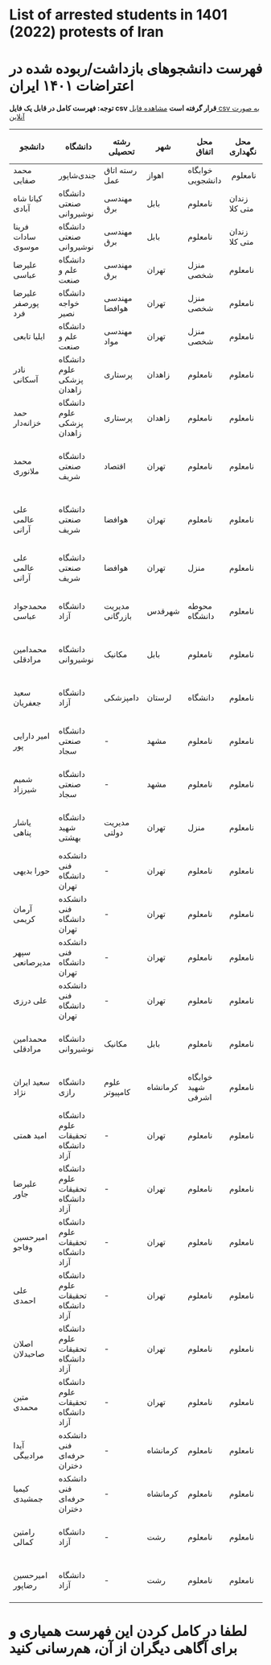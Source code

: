 # List of arrested students in 1401 (2022) protests of Iran

# فهرست دانشجوهای بازداشت/ربوده شده در اعتراضات ۱۴۰۱ ایران

**توجه: فهرست کامل در قابل یک فایل csv قرار گرفته است**
  [مشاهده فایل csv به صورت آنلاین](https://github.com/IranLiberation/ArrestedStudents1401/blob/main/list.csv)

 | دانشجو |‌ دانشگاه | رشته تحصیلی | شهر | محل اتفاق | محل نگهداری | آخرین وضعیت |‌ تاریخ آخرین وضعیت | منبع
| --- | --- | --- | --- | --- | --- | --- | --- | --- | 
| محمد صفایی |  جندی‌شاپور | ‌رسته اتاق عمل | اهواز | خوابگاه دانشجویی |‌ نامعلوم | نامعلوم | - | [VOAnews](https://ir.voanews.com/a/iran-arrest-violence-university-camp/6810732.html)
| کیانا شاه آبادی | دانشگاه صنعتی نوشیروانی | مهندسی برق | بابل | نامعلوم | زندان متی کلا | نامعلوم | - | [دویچه وله فارسی](https://www.dw.com/fa-ir/%D8%AA%D8%AF%D8%A7%D9%88%D9%85-%D8%AE%D8%B1%D9%88%D8%B4-%D9%88-%D8%AE%DB%8C%D8%B2%D8%B4-%D8%AC%D9%88%D8%A7%D9%86%D8%A7%D9%86-%D8%A8%D8%A7%D8%B2%D8%AF%D8%A7%D8%B4%D8%AA-%D9%88-%D8%B1%D8%A8%D8%A7%DB%8C%D8%B4-%D8%AF%D8%A7%D9%86%D8%B4%D8%AC%D9%88%DB%8C%D8%A7%D9%86/a-63594068) | 
| فرینا سادات موسوی | دانشگاه صنعتی نوشیروانی | مهندسی برق | بابل | نامعلوم | زندان متی کلا | نامعلوم | - | [دویچه وله فارسی](https://www.dw.com/fa-ir/%D8%AA%D8%AF%D8%A7%D9%88%D9%85-%D8%AE%D8%B1%D9%88%D8%B4-%D9%88-%D8%AE%DB%8C%D8%B2%D8%B4-%D8%AC%D9%88%D8%A7%D9%86%D8%A7%D9%86-%D8%A8%D8%A7%D8%B2%D8%AF%D8%A7%D8%B4%D8%AA-%D9%88-%D8%B1%D8%A8%D8%A7%DB%8C%D8%B4-%D8%AF%D8%A7%D9%86%D8%B4%D8%AC%D9%88%DB%8C%D8%A7%D9%86/a-63594068) | 
| علیرضا عباسی | دانشگاه علم و صنعت | مهندسی برق | تهران | منزل شخصی | نامعلوم | بازداشت | ۶ آبان | [دویچه وله فارسی](https://www.dw.com/fa-ir/%D8%AA%D8%AF%D8%A7%D9%88%D9%85-%D8%AE%D8%B1%D9%88%D8%B4-%D9%88-%D8%AE%DB%8C%D8%B2%D8%B4-%D8%AC%D9%88%D8%A7%D9%86%D8%A7%D9%86-%D8%A8%D8%A7%D8%B2%D8%AF%D8%A7%D8%B4%D8%AA-%D9%88-%D8%B1%D8%A8%D8%A7%DB%8C%D8%B4-%D8%AF%D8%A7%D9%86%D8%B4%D8%AC%D9%88%DB%8C%D8%A7%D9%86/a-63594068) | 
| علیرضا پورصفر فرد | دانشگاه خواجه نصیر | مهندسی هوافضا | تهران | منزل شخصی | نامعلوم | بازداشت | ۶ آبان | [دویچه وله فارسی](https://www.dw.com/fa-ir/%D8%AA%D8%AF%D8%A7%D9%88%D9%85-%D8%AE%D8%B1%D9%88%D8%B4-%D9%88-%D8%AE%DB%8C%D8%B2%D8%B4-%D8%AC%D9%88%D8%A7%D9%86%D8%A7%D9%86-%D8%A8%D8%A7%D8%B2%D8%AF%D8%A7%D8%B4%D8%AA-%D9%88-%D8%B1%D8%A8%D8%A7%DB%8C%D8%B4-%D8%AF%D8%A7%D9%86%D8%B4%D8%AC%D9%88%DB%8C%D8%A7%D9%86/a-63594068) | 
| ایلیا تابعی | دانشگاه علم و صنعت | مهندسی مواد | تهران | منزل شخصی | نامعلوم | بازداشت | ۶ آبان | [دویچه وله فارسی](https://www.dw.com/fa-ir/%D8%AA%D8%AF%D8%A7%D9%88%D9%85-%D8%AE%D8%B1%D9%88%D8%B4-%D9%88-%D8%AE%DB%8C%D8%B2%D8%B4-%D8%AC%D9%88%D8%A7%D9%86%D8%A7%D9%86-%D8%A8%D8%A7%D8%B2%D8%AF%D8%A7%D8%B4%D8%AA-%D9%88-%D8%B1%D8%A8%D8%A7%DB%8C%D8%B4-%D8%AF%D8%A7%D9%86%D8%B4%D8%AC%D9%88%DB%8C%D8%A7%D9%86/a-63594068) | 
| نادر آسکانی | دانشگاه علوم پزشکی زاهدان | پرستاری | زاهدان | نامعلوم | نامعلوم | بازداشت | ۷ آبان | [کمپین فعالین بلوچ](https://twitter.com/balochcampaign/status/1586130603455533056) | 
| حمد خزانه‌دار | دانشگاه علوم پزشکی زاهدان | پرستاری | زاهدان | نامعلوم | نامعلوم | بازداشت | ۷ آبان | [کمپین فعالین بلوچ](https://twitter.com/balochcampaign/status/1586130603455533056) | 
| محمد ملانوری | دانشگاه صنعتی شریف | اقتصاد | تهران | نامعلوم | نامعلوم | بازداشت | ۸ آبان | [انجمن اسلامی داشجویان دانشگاه شریف](https://t.me/anjomanSUT/2305) |
| علی عالمی آرانی | دانشگاه صنعتی شریف | هوافضا | تهران | نامعلوم | نامعلوم | بازداشت | ۷ آبان | [انجمن اسلامی داشجویان دانشگاه شریف](https://t.me/anjomanSUT/2305) |
| علی عالمی آرانی | دانشگاه صنعتی شریف | هوافضا | تهران | منزل | نامعلوم | بازداشت | ۷ آبان | [سازمان «حقوق بشر در ایران»](https://humanrightsinir.org/arrest-242/) |
| محمدجواد عباسی | دانشگاه آزاد | مدیریت بازرگانی | شهرقدس | محوطه دانشگاه | نامعلوم | بازداشت | ۷ آبان | [سازمان «حقوق بشر در ایران»](https://humanrightsinir.org/arrest-242/) |
| محمدامین مرادقلی | دانشگاه نوشیروانی | مکانیک | بابل | نامعلوم | نامعلوم | بازداشت | ۷ آبان | [سازمان «حقوق بشر در ایران»](https://humanrightsinir.org/arrest-242/) |
| سعید جعفریان | دانشگاه آزاد | دامپزشکی | لرستان | دانشگاه | نامعلوم | بازداشت | ۷ آبان | [سازمان «حقوق بشر در ایران»](https://humanrightsinir.org/arrest-242/) |
|  امیر دارایی پور | دانشگاه صنعتی سجاد | - | مشهد | نامعلوم | نامعلوم | بازداشت | هفته اول آبان | [سازمان «حقوق بشر در ایران»](https://humanrightsinir.org/arrest-242/) |
|  شمیم شیرزاد | دانشگاه صنعتی سجاد | - | مشهد | نامعلوم | نامعلوم | بازداشت | هفته اول آبان | [سازمان «حقوق بشر در ایران»](https://humanrightsinir.org/arrest-242/) |
|   یاشار پناهی | دانشگاه شهید بهشتی | مدیریت دولتی | تهران | منزل | نامعلوم | بازداشت | ۸ آبان | [سازمان «حقوق بشر در ایران»](https://humanrightsinir.org/arrest-242/) |
|  حورا بدیهی | دانشکده فنی دانشگاه تهران | - | تهران | نامعلوم | نامعلوم | بازداشت | هفته اول آبان | [سازمان «حقوق بشر در ایران»](https://humanrightsinir.org/arrest-242/) |
|  آرمان کریمی | دانشکده فنی دانشگاه تهران | - | تهران | نامعلوم | نامعلوم | بازداشت | هفته اول آبان | [سازمان «حقوق بشر در ایران»](https://humanrightsinir.org/arrest-242/) |
|  سپهر مدیرصانعی | دانشکده فنی دانشگاه تهران | - | تهران | نامعلوم | نامعلوم | بازداشت | هفته اول آبان | [سازمان «حقوق بشر در ایران»](https://humanrightsinir.org/arrest-242/) |
|  علی درزی | دانشکده فنی دانشگاه تهران | - | تهران | نامعلوم | نامعلوم | بازداشت | هفته اول آبان | [سازمان «حقوق بشر در ایران»](https://humanrightsinir.org/arrest-242/) |
|  محمدامین مرادقلی | دانشگاه نوشیروانی | مکانیک | بابل | نامعلوم | نامعلوم | بازداشت | ۷ آبان | [سازمان «حقوق بشر در ایران»](https://humanrightsinir.org/arrest-242/) |
|  سعید ایران نژاد | دانشگاه رازی | علوم کامپیوتر | کرمانشاه | خوابگاه شهید اشرفی | نامعلوم | بازداشت | ۷ آبان | [سازمان «حقوق بشر در ایران»](https://humanrightsinir.org/arrest-242/) |
|  امید همتی | دانشگاه علوم تحقیقات دانشگاه آزاد | - | تهران | نامعلوم | نامعلوم | بازداشت | ۷ آبان | [سازمان «حقوق بشر در ایران»](https://humanrightsinir.org/arrest-242/) |
|  علیرضا جاور | دانشگاه علوم تحقیقات دانشگاه آزاد | - | تهران | نامعلوم | نامعلوم | بازداشت | ۷ آبان | [سازمان «حقوق بشر در ایران»](https://humanrightsinir.org/arrest-242/) |
|  امیرحسین وفاجو | دانشگاه علوم تحقیقات دانشگاه آزاد | - | تهران | نامعلوم | نامعلوم | بازداشت | ۷ آبان | [سازمان «حقوق بشر در ایران»](https://humanrightsinir.org/arrest-242/) |
|  علی احمدی | دانشگاه علوم تحقیقات دانشگاه آزاد | - | تهران | نامعلوم | نامعلوم | بازداشت | ۷ آبان | [سازمان «حقوق بشر در ایران»](https://humanrightsinir.org/arrest-242/) |
|  اصلان صاحبدلان | دانشگاه علوم تحقیقات دانشگاه آزاد | - | تهران | نامعلوم | نامعلوم | بازداشت | ۷ آبان | [سازمان «حقوق بشر در ایران»](https://humanrightsinir.org/arrest-242/) |
|  متین محمدی | دانشگاه علوم تحقیقات دانشگاه آزاد | - | تهران | نامعلوم | نامعلوم | بازداشت | ۷ آبان | [سازمان «حقوق بشر در ایران»](https://humanrightsinir.org/arrest-242/) |
|  آیدا مرادبیگی | دانشکده فنی حرفه‌ای دختران | - | کرمانشاه | نامعلوم | نامعلوم | بازداشت | ۷ آبان | [سازمان «حقوق بشر در ایران»](https://humanrightsinir.org/arrest-242/) |
|  کیمیا جمشیدی | دانشکده فنی حرفه‌ای دختران | - | کرمانشاه | نامعلوم | نامعلوم | بازداشت | ۷ آبان | [سازمان «حقوق بشر در ایران»](https://humanrightsinir.org/arrest-242/) |
|  رامتین کمالی | دانشگاه آزاد | - | رشت | نامعلوم | نامعلوم | بازداشت | ۷ آبان | [سازمان «حقوق بشر در ایران»](https://humanrightsinir.org/arrest-242/) |
|  امیرحسین رضاپور | دانشگاه آزاد | - | رشت | نامعلوم | نامعلوم | بازداشت | ۷ آبان | [سازمان «حقوق بشر در ایران»](https://humanrightsinir.org/arrest-242/) |

# لطفا در کامل کردن این فهرست همیاری و برای آگاهی دیگران از آن، هم‌رسانی کنید
